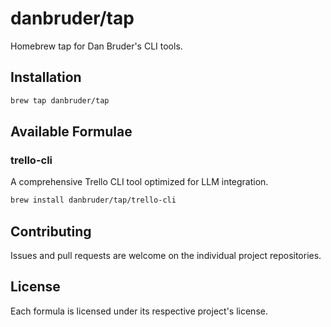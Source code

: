 # danbruder/tap

Homebrew tap for Dan Bruder's CLI tools.

## Installation

```bash
brew tap danbruder/tap
```

## Available Formulae

### trello-cli

A comprehensive Trello CLI tool optimized for LLM integration.

```bash
brew install danbruder/tap/trello-cli
```

## Contributing

Issues and pull requests are welcome on the individual project repositories.

## License

Each formula is licensed under its respective project's license.
